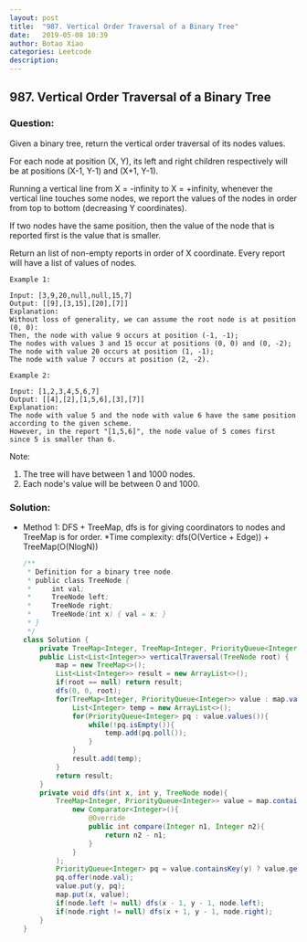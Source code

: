 ```yaml
---
layout: post
title:  "987. Vertical Order Traversal of a Binary Tree"
date:   2019-05-08 10:39
author: Botao Xiao
categories: Leetcode
description:
---
```

## 987. Vertical Order Traversal of a Binary Tree

### Question:
Given a binary tree, return the vertical order traversal of its nodes values.

For each node at position (X, Y), its left and right children respectively will be at positions (X-1, Y-1) and (X+1, Y-1).

Running a vertical line from X = -infinity to X = +infinity, whenever the vertical line touches some nodes, we report the values of the nodes in order from top to bottom (decreasing Y coordinates).

If two nodes have the same position, then the value of the node that is reported first is the value that is smaller.

Return an list of non-empty reports in order of X coordinate.  Every report will have a list of values of nodes.

```
Example 1:

Input: [3,9,20,null,null,15,7]
Output: [[9],[3,15],[20],[7]]
Explanation: 
Without loss of generality, we can assume the root node is at position (0, 0):
Then, the node with value 9 occurs at position (-1, -1);
The nodes with values 3 and 15 occur at positions (0, 0) and (0, -2);
The node with value 20 occurs at position (1, -1);
The node with value 7 occurs at position (2, -2).

Example 2:

Input: [1,2,3,4,5,6,7]
Output: [[4],[2],[1,5,6],[3],[7]]
Explanation: 
The node with value 5 and the node with value 6 have the same position according to the given scheme.
However, in the report "[1,5,6]", the node value of 5 comes first since 5 is smaller than 6.
```

Note:
1. The tree will have between 1 and 1000 nodes.
2. Each node's value will be between 0 and 1000.



### Solution:
* Method 1: DFS + TreeMap, dfs is for giving coordinators to nodes and TreeMap is for order.
    *Time complexity: dfs(O(Vertice + Edge)) + TreeMap(O(NlogN))
    ```Java
    /**
     * Definition for a binary tree node.
     * public class TreeNode {
     *     int val;
     *     TreeNode left;
     *     TreeNode right;
     *     TreeNode(int x) { val = x; }
     * }
     */
    class Solution {
        private TreeMap<Integer, TreeMap<Integer, PriorityQueue<Integer>>> map;
        public List<List<Integer>> verticalTraversal(TreeNode root) {
            map = new TreeMap<>();
            List<List<Integer>> result = new ArrayList<>();
            if(root == null) return result;
            dfs(0, 0, root);
            for(TreeMap<Integer, PriorityQueue<Integer>> value : map.values()){
                List<Integer> temp = new ArrayList<>();
                for(PriorityQueue<Integer> pq : value.values()){
                    while(!pq.isEmpty()){
                        temp.add(pq.poll());
                    }
                }
                result.add(temp);
            }
            return result;
        }
        private void dfs(int x, int y, TreeNode node){
            TreeMap<Integer, PriorityQueue<Integer>> value = map.containsKey(x) ? map.get(x): new TreeMap<Integer, PriorityQueue<Integer>>(
                new Comparator<Integer>(){
                    @Override
                    public int compare(Integer n1, Integer n2){
                        return n2 - n1;
                    }
                }
            );
            PriorityQueue<Integer> pq = value.containsKey(y) ? value.get(y): new PriorityQueue<Integer>();
            pq.offer(node.val);
            value.put(y, pq);
            map.put(x, value);
            if(node.left != null) dfs(x - 1, y - 1, node.left);
            if(node.right != null) dfs(x + 1, y - 1, node.right);
        }
    }
    ```
